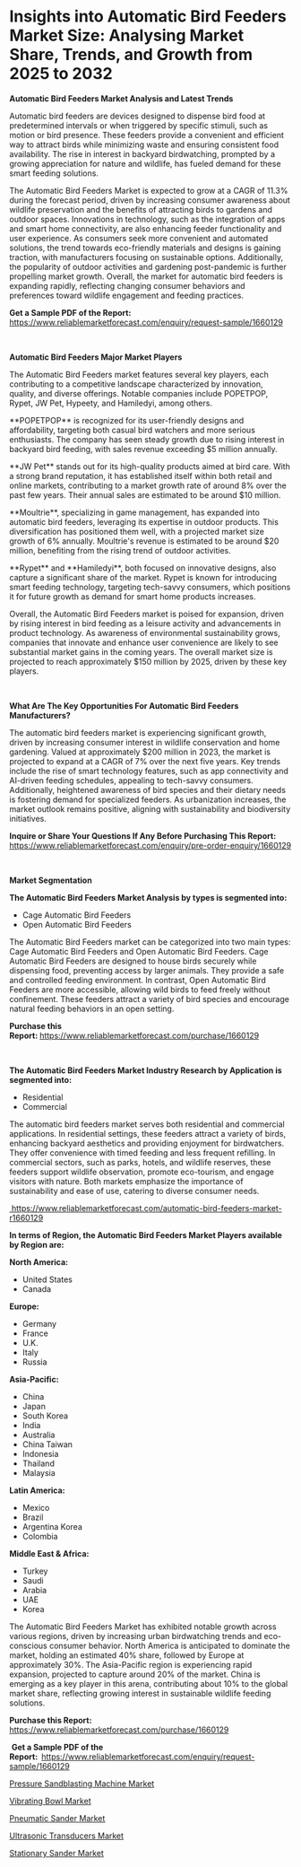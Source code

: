 <p><h1>Insights into Automatic Bird Feeders Market Size: Analysing Market Share, Trends, and Growth from 2025 to 2032</h1></p><p><strong>Automatic Bird Feeders Market Analysis and Latest Trends</strong></p>
<p><p>Automatic bird feeders are devices designed to dispense bird food at predetermined intervals or when triggered by specific stimuli, such as motion or bird presence. These feeders provide a convenient and efficient way to attract birds while minimizing waste and ensuring consistent food availability. The rise in interest in backyard birdwatching, prompted by a growing appreciation for nature and wildlife, has fueled demand for these smart feeding solutions.</p><p>The Automatic Bird Feeders Market is expected to grow at a CAGR of 11.3% during the forecast period, driven by increasing consumer awareness about wildlife preservation and the benefits of attracting birds to gardens and outdoor spaces. Innovations in technology, such as the integration of apps and smart home connectivity, are also enhancing feeder functionality and user experience. As consumers seek more convenient and automated solutions, the trend towards eco-friendly materials and designs is gaining traction, with manufacturers focusing on sustainable options. Additionally, the popularity of outdoor activities and gardening post-pandemic is further propelling market growth. Overall, the market for automatic bird feeders is expanding rapidly, reflecting changing consumer behaviors and preferences toward wildlife engagement and feeding practices.</p></p>
<p><strong>Get a Sample PDF of the Report:&nbsp;</strong> <a href="https://www.reliablemarketforecast.com/enquiry/request-sample/1660129?utm_campaign=2011&utm_medium=2&utm_source=Github&utm_content=ia&utm_term=10042025&utm_id=automatic-bird-feeders">https://www.reliablemarketforecast.com/enquiry/request-sample/1660129</a></p>
<p>&nbsp;</p>
<p><strong>Automatic Bird Feeders Major Market Players</strong></p>
<p><p>The Automatic Bird Feeders market features several key players, each contributing to a competitive landscape characterized by innovation, quality, and diverse offerings. Notable companies include POPETPOP, Rypet, JW Pet, Hypeety, and Hamiledyi, among others.</p><p>**POPETPOP** is recognized for its user-friendly designs and affordability, targeting both casual bird watchers and more serious enthusiasts. The company has seen steady growth due to rising interest in backyard bird feeding, with sales revenue exceeding $5 million annually.</p><p>**JW Pet** stands out for its high-quality products aimed at bird care. With a strong brand reputation, it has established itself within both retail and online markets, contributing to a market growth rate of around 8% over the past few years. Their annual sales are estimated to be around $10 million.</p><p>**Moultrie**, specializing in game management, has expanded into automatic bird feeders, leveraging its expertise in outdoor products. This diversification has positioned them well, with a projected market size growth of 6% annually. Moultrie's revenue is estimated to be around $20 million, benefiting from the rising trend of outdoor activities.</p><p>**Rypet** and **Hamiledyi**, both focused on innovative designs, also capture a significant share of the market. Rypet is known for introducing smart feeding technology, targeting tech-savvy consumers, which positions it for future growth as demand for smart home products increases.</p><p>Overall, the Automatic Bird Feeders market is poised for expansion, driven by rising interest in bird feeding as a leisure activity and advancements in product technology. As awareness of environmental sustainability grows, companies that innovate and enhance user convenience are likely to see substantial market gains in the coming years. The overall market size is projected to reach approximately $150 million by 2025, driven by these key players.</p></p>
<p>&nbsp;</p>
<p><strong>What Are The Key Opportunities For Automatic Bird Feeders Manufacturers?</strong></p>
<p><p>The automatic bird feeders market is experiencing significant growth, driven by increasing consumer interest in wildlife conservation and home gardening. Valued at approximately $200 million in 2023, the market is projected to expand at a CAGR of 7% over the next five years. Key trends include the rise of smart technology features, such as app connectivity and AI-driven feeding schedules, appealing to tech-savvy consumers. Additionally, heightened awareness of bird species and their dietary needs is fostering demand for specialized feeders. As urbanization increases, the market outlook remains positive, aligning with sustainability and biodiversity initiatives.</p></p>
<p><strong>Inquire or Share Your Questions If Any Before Purchasing This Report:</strong> <a href="https://www.reliablemarketforecast.com/enquiry/pre-order-enquiry/1660129?utm_campaign=2011&utm_medium=2&utm_source=Github&utm_content=ia&utm_term=10042025&utm_id=automatic-bird-feeders">https://www.reliablemarketforecast.com/enquiry/pre-order-enquiry/1660129</a></p>
<p>&nbsp;</p>
<p><strong>Market Segmentation</strong></p>
<p><strong>The Automatic Bird Feeders Market Analysis by types is segmented into:</strong></p>
<p><ul><li>Cage Automatic Bird Feeders</li><li>Open Automatic Bird Feeders</li></ul></p>
<p><p>The Automatic Bird Feeders market can be categorized into two main types: Cage Automatic Bird Feeders and Open Automatic Bird Feeders. Cage Automatic Bird Feeders are designed to house birds securely while dispensing food, preventing access by larger animals. They provide a safe and controlled feeding environment. In contrast, Open Automatic Bird Feeders are more accessible, allowing wild birds to feed freely without confinement. These feeders attract a variety of bird species and encourage natural feeding behaviors in an open setting.</p></p>
<p><strong>Purchase this Report:&nbsp;</strong><a href="https://www.reliablemarketforecast.com/purchase/1660129?utm_campaign=2011&utm_medium=2&utm_source=Github&utm_content=ia&utm_term=10042025&utm_id=automatic-bird-feeders">https://www.reliablemarketforecast.com/purchase/1660129</a></p>
<p>&nbsp;</p>
<p><strong>The Automatic Bird Feeders Market Industry Research by Application is segmented into:</strong></p>
<p><ul><li>Residential</li><li>Commercial</li></ul></p>
<p><p>The automatic bird feeders market serves both residential and commercial applications. In residential settings, these feeders attract a variety of birds, enhancing backyard aesthetics and providing enjoyment for birdwatchers. They offer convenience with timed feeding and less frequent refilling. In commercial sectors, such as parks, hotels, and wildlife reserves, these feeders support wildlife observation, promote eco-tourism, and engage visitors with nature. Both markets emphasize the importance of sustainability and ease of use, catering to diverse consumer needs.</p></p>
<p><a href="https://www.reliablemarketforecast.com/automatic-bird-feeders-market-r1660129?utm_campaign=2011&utm_medium=2&utm_source=Github&utm_content=ia&utm_term=10042025&utm_id=automatic-bird-feeders">&nbsp;https://www.reliablemarketforecast.com/automatic-bird-feeders-market-r1660129</a></p>
<p><strong>In terms of Region, the Automatic Bird Feeders Market Players available by Region are:</strong></p>
<p>
    <p> <strong> North America: </strong>
        <ul>
            <li>United States</li>
            <li>Canada</li>
        </ul>
        </p> 
    <p> <strong> Europe: </strong>
        <ul>
            <li>Germany</li>
            <li>France</li>
            <li>U.K.</li>
            <li>Italy</li>
            <li>Russia</li>
        </ul>
        </p> 
    <p> <strong> Asia-Pacific: </strong>
        <ul>
            <li>China</li>
            <li>Japan</li>
            <li>South Korea</li>
            <li>India</li>
            <li>Australia</li>
            <li>China Taiwan</li>
            <li>Indonesia</li>
            <li>Thailand</li>
            <li>Malaysia</li>
        </ul>
        </p> 
    <p> <strong> Latin America: </strong>
        <ul>
            <li>Mexico</li>
            <li>Brazil</li>
            <li>Argentina Korea</li>
            <li>Colombia</li>
        </ul>
        </p> 
    <p> <strong> Middle East & Africa: </strong>
        <ul>
            <li>Turkey</li>
            <li>Saudi</li>
            <li>Arabia</li>
            <li>UAE</li>
            <li>Korea</li>
        </ul>
    </p>
    </p>
<p><p>The Automatic Bird Feeders Market has exhibited notable growth across various regions, driven by increasing urban birdwatching trends and eco-conscious consumer behavior. North America is anticipated to dominate the market, holding an estimated 40% share, followed by Europe at approximately 30%. The Asia-Pacific region is experiencing rapid expansion, projected to capture around 20% of the market. China is emerging as a key player in this arena, contributing about 10% to the global market share, reflecting growing interest in sustainable wildlife feeding solutions.</p></p>
<p><strong>Purchase this Report: </strong><a href="https://www.reliablemarketforecast.com/purchase/1660129?utm_campaign=2011&utm_medium=2&utm_source=Github&utm_content=ia&utm_term=10042025&utm_id=automatic-bird-feeders">https://www.reliablemarketforecast.com/purchase/1660129</a></p>
<p>&nbsp;<strong>Get a Sample PDF of the Report:&nbsp;&nbsp;</strong><a href="https://www.reliablemarketforecast.com/enquiry/request-sample/1660129?utm_campaign=2011&utm_medium=2&utm_source=Github&utm_content=ia&utm_term=10042025&utm_id=automatic-bird-feeders">https://www.reliablemarketforecast.com/enquiry/request-sample/1660129</a></p>
<p><strong></strong></p>
<p><p><a href="https://github.com/xalatieusope/Market-Research-Report-List-1/blob/main/pressure-sandblasting-machine-market.md?utm_campaign=2011&utm_medium=2&utm_source=Github&utm_content=ia&utm_term=10042025&utm_id=automatic-bird-feeders">Pressure Sandblasting Machine Market</a></p><p><a href="https://github.com/vjorelaclliv/Market-Research-Report-List-1/blob/main/vibrating-bowl-market.md?utm_campaign=2011&utm_medium=2&utm_source=Github&utm_content=ia&utm_term=10042025&utm_id=automatic-bird-feeders">Vibrating Bowl Market</a></p><p><a href="https://github.com/xtysizov/Market-Research-Report-List-1/blob/main/pneumatic-sander-market.md?utm_campaign=2011&utm_medium=2&utm_source=Github&utm_content=ia&utm_term=10042025&utm_id=automatic-bird-feeders">Pneumatic Sander Market</a></p><p><a href="https://github.com/djembashote/Market-Research-Report-List-1/blob/main/ultrasonic-transducers-market.md?utm_campaign=2011&utm_medium=2&utm_source=Github&utm_content=ia&utm_term=10042025&utm_id=automatic-bird-feeders">Ultrasonic Transducers Market</a></p><p><a href="https://github.com/techerghalim/Market-Research-Report-List-1/blob/main/stationary-sander-market.md?utm_campaign=2011&utm_medium=2&utm_source=Github&utm_content=ia&utm_term=10042025&utm_id=automatic-bird-feeders">Stationary Sander Market</a></p></p>